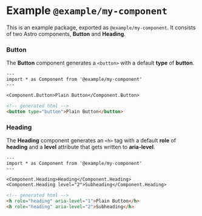# Example `@example/my-component`

This is an example package, exported as `@example/my-component`. It consists of two Astro components, **Button** and **Heading**.

### Button

The **Button** component generates a `<button>` with a default **type** of **button**.

```astro
---
import * as Component from '@example/my-component'
---

<Component.Button>Plain Button</Component.Button>
```

```html
<!-- generated html -->
<button type="button">Plain Button</button>
```

### Heading

The **Heading** component generates an `<h>` tag with a default **role** of **heading** and a **level** attribute that gets written to **aria-level**.

```astro
---
import * as Component from '@example/my-component'
---

<Component.Heading>Heading</Component.Heading>
<Component.Heading level="2">Subheading</Component.Heading>
```

```html
<!-- generated html -->
<h role="heading" aria-level="1">Plain Button</h>
<h role="heading" aria-level="2">Subheading</h>
```
